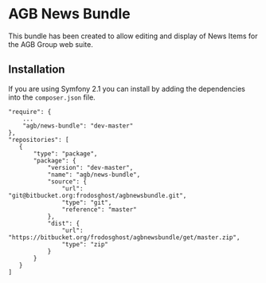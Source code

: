 # AGB News Bundle
This bundle has been created to allow editing and display of News Items for the AGB Group web suite.

## Installation
If you are using Symfony 2.1 you can install by adding the dependencies into the `composer.json` file.

    "require": {
        ...
        "agb/news-bundle": "dev-master"        
    },
    "repositories": [
       {
           "type": "package",
           "package": {
               "version": "dev-master",
               "name": "agb/news-bundle",
               "source": {
                   "url": "git@bitbucket.org:frodosghost/agbnewsbundle.git",
                   "type": "git",
                   "reference": "master"
               },
               "dist": {
                   "url": "https://bitbucket.org/frodosghost/agbnewsbundle/get/master.zip",
                   "type": "zip"
               }
           }
       }
    ]
